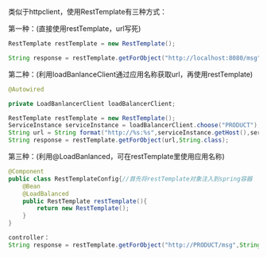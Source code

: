 类似于httpclient，使用RestTemplate有三种方式：

第一种：(直接使用restTemplate，url写死)

```java
RestTemplate restTemplate = new RestTemplate();

String response = restTemplate.getForObject("http://localhost:8080/msg",String.class);

```



第二种：(利用loadBanlanceClient通过应用名称获取url，再使用restTemplate)

```java
@Autowired

private LoadBanlancerClient loadBalancerClient;

RestTemplate restTemplate = new RestTemplate();
ServiceInstance serviceInstance = loadBalancerClient.choose("PRODUCT");
String url = String format("http://%s:%s",serviceInstance.getHost(),serviceInstance.getPort());
String response = restTemplate.getForObject(url,String.class);
```

第三种：(利用@LoadBanlanced，可在restTemplate里使用应用名称)

```java
@Component
public class RestTemplateConfig{//首先将restTemplate对象注入到spring容器
    @Bean
    @LoadBalanced
    public RestTemplate restTemplate(){
        return new RestTemplate();
    }
}

controller：
String response = restTemplate.getForObject("http://PRODUCT/msg",String.class);

```

